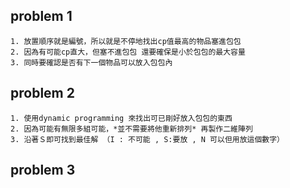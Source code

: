 ## problem 1
    1. 放置順序就是編號，所以就是不停地找出cp值最高的物品塞進包包
    2. 因為有可能cp直大，但塞不進包包 還要確保是小於包包的最大容量
    3. 同時要確認是否有下一個物品可以放入包包內
## problem 2
    1. 使用dynamic programming 來找出可已剛好放入包包的東西
    2. 因為可能有無限多組可能，*並不需要將他重新排列* 再製作二維陣列
    3. 沿著Ｓ即可找到最佳解 （I : 不可能 , S:要放 , N 可以但用放這個數字）
## problem 3
